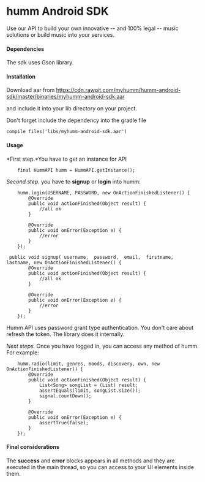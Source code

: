 # humm Android SDK

Use our API to build your own innovative -- and 100% legal -- music solutions or build music into your services.

#### Dependencies

The sdk uses Gson library.

#### Installation

Download aar from https://cdn.rawgit.com/myhumm/humm-android-sdk/master/binaries/myhumm-android-sdk.aar

and include it into your lib directory on your project.

Don't forget include the dependency into the gradle file
 
    compile files('libs/myhumm-android-sdk.aar')

#### Usage

*First step.*You have to get an instance for API

        final HummAPI humm = HummAPI.getInstance();
        
*Second step.* you have to **signup** or **login** into humm:
        
        humm.login(USERNAME, PASSWORD, new OnActionFinishedListener() {
            @Override
            public void actionFinished(Object result) {
				//all ok
            }

            @Override
            public void onError(Exception e) {
				//error
            }
        });

	 public void signup( username,  password,  email,  firstname,  lastname, new OnActionFinishedListener() {
            @Override
            public void actionFinished(Object result) {
				//all ok
            }

            @Override
            public void onError(Exception e) {
				//error
            }
        });

Humm API uses password grant type authentication. You don't care about refresh the token. The library does it internally.

*Next steps.* Once you have logged in, you can access any method of humm. For example:

        humm.radio(limit, genres, moods, discovery, own, new OnActionFinishedListener() {
            @Override
            public void actionFinished(Object result) {
                List<Song> songList = (List) result;
                assertEquals(limit, songList.size());
                signal.countDown();
            }

            @Override
            public void onError(Exception e) {
                assertTrue(false);
            }
        });

#### Final considerations

The **success** and **error** blocks appears in all methods and they are executed in the main thread, so you can access to your UI elements inside them.